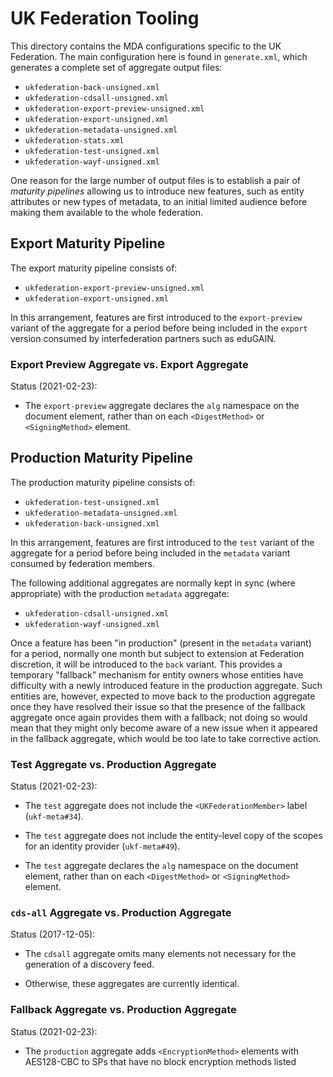 # UK Federation Tooling

This directory contains the MDA configurations specific to the UK Federation. The main configuration here
is found in `generate.xml`, which generates a complete set of aggregate output files:

* `ukfederation-back-unsigned.xml`
* `ukfederation-cdsall-unsigned.xml`
* `ukfederation-export-preview-unsigned.xml`
* `ukfederation-export-unsigned.xml`
* `ukfederation-metadata-unsigned.xml`
* `ukfederation-stats.xml`
* `ukfederation-test-unsigned.xml`
* `ukfederation-wayf-unsigned.xml`

One reason for the large number of output files is to establish a pair of _maturity pipelines_ allowing
us to introduce new features, such as entity attributes or new types of metadata, to an initial limited
audience before making them available to the whole federation.

## Export Maturity Pipeline

The export maturity pipeline consists of:

* `ukfederation-export-preview-unsigned.xml`
* `ukfederation-export-unsigned.xml`

In this arrangement, features are first introduced to the `export-preview` variant of the aggregate for a period
before being included in the `export` version consumed by interfederation partners such as eduGAIN.

### Export Preview Aggregate vs. Export Aggregate

Status (2021-02-23):

* The `export-preview` aggregate declares the `alg` namespace on the document element,
  rather than on each `<DigestMethod>` or `<SigningMethod>` element.

## Production Maturity Pipeline

The production maturity pipeline consists of:

* `ukfederation-test-unsigned.xml`
* `ukfederation-metadata-unsigned.xml`
* `ukfederation-back-unsigned.xml`

In this arrangement, features are first introduced to the `test` variant of the aggregate for a period
before being included in the `metadata` variant consumed by federation members.

The following additional aggregates are normally kept in sync (where appropriate) with the production `metadata`
aggregate:

* `ukfederation-cdsall-unsigned.xml`
* `ukfederation-wayf-unsigned.xml`

Once a feature has been "in production" (present in the `metadata` variant) for a period, normally one month but
subject to extension at Federation discretion, it will be introduced to the `back` variant. This provides a
temporary "fallback" mechanism for entity owners whose entities have difficulty with a newly introduced
feature in the production aggregate. Such entities are, however, expected to move back to the production
aggregate once they have resolved their issue so that the presence of the fallback aggregate once again
provides them with a fallback; not doing so would mean that they might only become aware of a new issue
when it appeared in the fallback aggregate, which would be too late to take corrective action.

### Test Aggregate vs. Production Aggregate

Status (2021-02-23):

* The `test` aggregate does not include the `<UKFederationMember>` label (`ukf-meta#34`).

* The `test` aggregate does not include the entity-level copy of the scopes for an
  identity provider (`ukf-meta#49`).

* The `test` aggregate declares the `alg` namespace on the document element,
  rather than on each `<DigestMethod>` or `<SigningMethod>` element.

### `cds-all` Aggregate vs. Production Aggregate

Status (2017-12-05):

* The `cdsall` aggregate omits many elements not necessary for the generation of a discovery feed.

* Otherwise, these aggregates are currently identical.

### Fallback Aggregate vs. Production Aggregate

Status (2021-02-23):

* The `production` aggregate adds `<EncryptionMethod>` elements with AES128-CBC
  to SPs that have no block encryption methods listed
